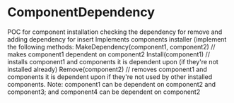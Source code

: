 # ComponentDependency
POC for component installation checking the dependency for remove and adding dependency for insert
Implements components installer (implement the following methods: MakeDependency(component1, component2) // makes component1 dependent on component2
Install(component1) // installs component1 and components it is dependent upon (if they're not installed already)
Remove(component2) // removes component1 and components it is dependent upon if they're not used by other installed components.
Note: component1 can be dependent on component2 and component3; and component4 can be dependent on component2
